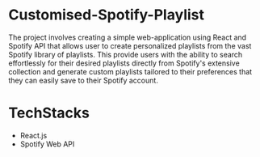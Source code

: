 # Customised-Spotify-Playlist
The project involves creating a simple web-application using React and Spotify API that allows user to create personalized playlists from the vast Spotify library of playlists.
This provide users with the ability to search effortlessly for their desired playlists directly from Spotify's extensive collection and generate custom playlists tailored to their preferences that they can easily save to their Spotify account.
# TechStacks
* React.js
* Spotify Web API
